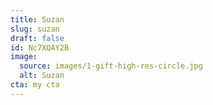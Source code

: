 ```yaml
---
title: Suzan
slug: suzan
draft: false
id: Nc7XQAY2B
image:
  source: images/1-gift-high-res-circle.jpg
  alt: Suzan
cta: my cta
---
```

